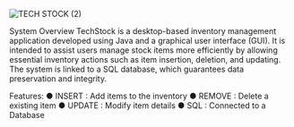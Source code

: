
![TECH STOCK (2)](https://github.com/user-attachments/assets/83452d85-1085-425b-a820-1c6b5fbaf071)


System Overview
TechStock is a desktop-based inventory management application developed using Java
and a graphical user interface (GUI). It is intended to assist users manage stock items more
efficiently by allowing essential inventory actions such as item insertion, deletion, and updating.
The system is linked to a SQL database, which guarantees data preservation and integrity.

Features:
  ● INSERT : Add items to the inventory
  ● REMOVE : Delete a existing item
  ● UPDATE : Modify item details
  ● SQL : Connected to a Database
